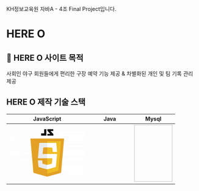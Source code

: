 KH정보교육원 자바A - 4조 Final Project입니다.

# HERE O

## :rocket: HERE O 사이트 목적

사회인 야구 회원들에게 편리한 구장 예약 기능 제공 & 차별화된 개인 및 팀 기록 관리 제공

## HERE O 제작 기술 스택

| JavaScript                               | Java                                                                                                   | Mysql                                                                                                                    |
| ---------------------------------------- | ------------------------------------------------------------------------------------------------------ | ------------------------------------------------------------------------------------------------------------------------ |
| <img src="./readme/JavaScript-Logo.png" width="200" /> | <img scr="./readme/Java-Logo.png" width="100" /> | <img scr="https://cdn.iconscout.com/icon/free/png-512/mysql-3521596-2945040.png?f=avif&w=256" width="100" height="150"/> |
